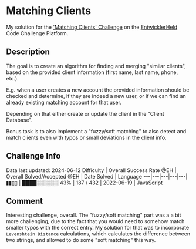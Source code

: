 # Matching Clients

My solution for the ['Matching Clients' Challenge](https://platform.entwicklerheld.de/challenge/matching-clients?technology=JavaScript) on the [EntwicklerHeld](https://platform.entwicklerheld.de/) Code Challenge Platform.

## Description
The goal is to create an algorithm for finding and merging "similar clients", based on the provided client information (first name, last name, phone, etc.).

E.g. when a user creates a new account the provided information should be checked and determine, if they are indeed a new user, or if we can find an already existing matching account for that user.

Depending on that either create or update the client in the  "Client Database".

Bonus task is to also implement a "fuzzy/soft matching" to also detect and match clients even with typos or small deviations in the client info.

## Challenge Info
Data last updated: 2024-06-12
Difficulty | Overall Success Rate @EH | Overall Solved/Accepted @EH | Date Solved | Language
---|---|---|---|---|
▮▮▯▯ | ████░░░░░░ 43% | 187 / 432 | 2022-06-19 | JavaScript

## Comment
Interesting challenge, overall. The "fuzzy/soft matching" part was a a bit more challenging, due to the fact that you would need to somehow match smaller typos with the correct entry. My solution for that was to incorporate `Levenshtein Distance` calculations, which calculates the difference between two strings, and allowed to do some "soft matching" this way.